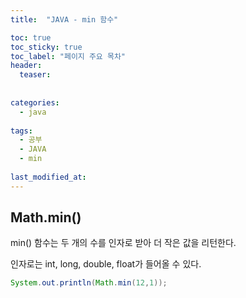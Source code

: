 ```yaml
---
title:  "JAVA - min 함수"

toc: true
toc_sticky: true
toc_label: "페이지 주요 목차"
header:
  teaser: 
  
  
categories:
  - java
  
tags:
  - 공부
  - JAVA
  - min
  
last_modified_at: 
---
```


## Math.min()

min() 함수는 두 개의 수를 인자로 받아 더 작은 값을 리턴한다.

인자로는 int, long, double, float가 들어올 수 있다.

```java
System.out.println(Math.min(12,1));
```

